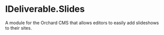# IDeliverable.Slides
A module for the Orchard CMS that allows editors to easily add slideshows to their sites.
